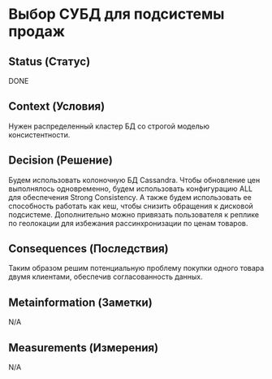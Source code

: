 # Выбор СУБД для подсистемы продаж

## Status (Статус)
DONE

## Context (Условия)
Нужен распределенный кластер БД со строгой моделью консистентности.    

## Decision (Решение)
Будем использовать колоночную БД Cassandra. Чтобы обновление цен выполнялось одновременно, будем использовать конфигурацию ALL для обеспечения Strong Consistency. А также будем использовать ее способность работать как кеш, чтобы снизить обращения к дисковой подсистеме. 
Дополнительно можно привязать пользователя к реплике по геолокации для избежания рассинхронизации по ценам товаров. 

## Consequences (Последствия)
Таким образом решим потенциальную проблему покупки одного товара двумя клиентами, обеспечив согласованность данных.  

## Metainformation (Заметки)
N/A

## Measurements (Измерения)
N/A
